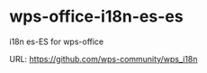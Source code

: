 wps-office-i18n-es-es
=====================

i18n es-ES for wps-office

URL: https://github.com/wps-community/wps_i18n
 
